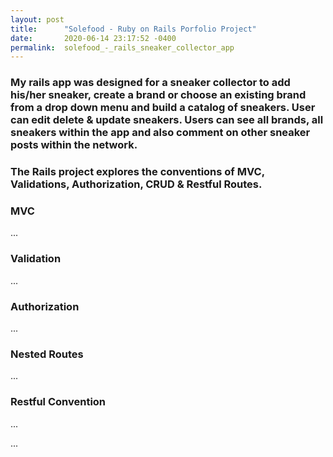 ```yaml
---
layout: post
title:      "Solefood - Ruby on Rails Porfolio Project"
date:       2020-06-14 23:17:52 -0400
permalink:  solefood_-_rails_sneaker_collector_app
---
```




### My rails app was designed for a sneaker collector to add his/her sneaker, create a brand or choose an existing brand from a drop down menu and build a catalog of sneakers. User can edit delete & update sneakers. Users can see all brands, all sneakers within the app and also comment on other sneaker posts within the network.


### The Rails project explores the conventions of MVC, Validations, Authorization, CRUD & Restful Routes.



### MVC

...

### Validation

...

### Authorization


...

### Nested Routes

...

### Restful Convention

...


...
























